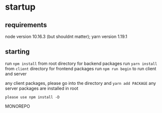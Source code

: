 # startup

## requirements

node version 10.16.3 (but shouldnt matter);
yarn version 1.19.1

## starting

run `npm install` from root directory for backend packages
run `yarn install` from `client` directory for frontend packages
run `npm run begin` to run client and server

any client packages, please go into the directory and `yarn add PACKAGE`
any server packages are installed in root

`please use npm install -D`

MONOREPO
